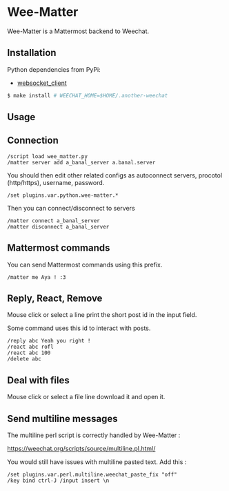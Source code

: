 # Wee-Matter

Wee-Matter is a Mattermost backend to Weechat.

## Installation

Python dependencies from PyPi:

* [websocket_client](https://pypi.org/project/websocket_client/)

```bash
$ make install # WEECHAT_HOME=$HOME/.another-weechat
```

## Usage


## Connection

```
/script load wee_matter.py
/matter server add a_banal_server a.banal.server
```

You should then edit other related configs as autoconnect servers, procotol (http/https), username, password.

```
/set plugins.var.python.wee-matter.* 
```

Then you can connect/disconnect to servers

```
/matter connect a_banal_server
/matter disconnect a_banal_server
```

## Mattermost commands

You can send Mattermost commands using this prefix.

```
/matter me Aya ! :3
```

## Reply, React, Remove

Mouse click or select a line print the short post id in the input field.

Some command uses this id to interact with posts.

```
/reply abc Yeah you right !
/react abc rofl
/react abc 100
/delete abc
```

## Deal with files

Mouse click or select a file line download it and open it.

## Send multiline messages

The multiline perl script is correctly handled by Wee-Matter :

https://weechat.org/scripts/source/multiline.pl.html/

You would still have issues with multiline pasted text. Add this :

```
/set plugins.var.perl.multiline.weechat_paste_fix "off"
/key bind ctrl-J /input insert \n
```
